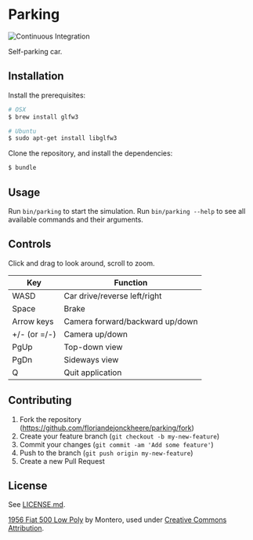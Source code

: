 # Parking

![Continuous Integration](https://github.com/floriandejonckheere/parking/workflows/Continuous%20Integration/badge.svg)

Self-parking car.

## Installation

Install the prerequisites:

```sh
# OSX
$ brew install glfw3

# Ubuntu
$ sudo apt-get install libglfw3
```
Clone the repository, and install the dependencies:

```sh
$ bundle
```

## Usage

Run `bin/parking` to start the simulation.
Run `bin/parking --help` to see all available commands and their arguments.

## Controls

Click and drag to look around, scroll to zoom.

| Key          | Function                        |
|--------------|---------------------------------|
| WASD         | Car drive/reverse left/right    |
| Space        | Brake                           |
| Arrow keys   | Camera forward/backward up/down |
| +/- (or =/-) | Camera up/down                  |
| PgUp         | Top-down view                   |
| PgDn         | Sideways view                   |
| Q            | Quit application                |

## Contributing

1. Fork the repository (<https://github.com/floriandejonckheere/parking/fork>)
2. Create your feature branch (`git checkout -b my-new-feature`)
3. Commit your changes (`git commit -am 'Add some feature'`)
4. Push to the branch (`git push origin my-new-feature`)
5. Create a new Pull Request

## License

See [LICENSE.md](LICENSE.md).

[1956 Fiat 500 Low Poly](https://skfb.ly/ooxzE) by Montero, used under [Creative Commons Attribution](http://creativecommons.org/licenses/by/4.0/).

